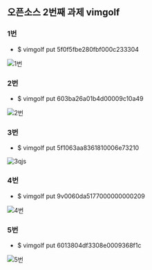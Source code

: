 
## 오픈소스 2번째 과제 vimgolf 

### 1번


* $ vimgolf put 5f0f5fbe280fbf000c233304

![1번](https://user-images.githubusercontent.com/76933278/144704455-c0c4a36c-a73b-4f33-9d77-2d15db49c3f1.gif)


### 2번

* $ vimgolf put 603ba26a01b4d00009c10a49

![2번](https://user-images.githubusercontent.com/76933278/144704457-0699991b-85cc-4050-aed5-844557a63137.gif)

### 3번

* $ vimgolf put 5f1063aa8361810006e73210

![3qjs](https://user-images.githubusercontent.com/76933278/144704452-11dfe427-09fb-4e0f-b93c-9404b7039eaf.gif)


### 4번

* $ vimgolf put 9v0060da5177000000000209

![4번](https://user-images.githubusercontent.com/76933278/144704463-b281bdf5-051e-4896-9b39-86f7f45ed9b0.gif)

### 5번

* $ vimgolf put 6013804df3308e0009368f1c

![5번](https://user-images.githubusercontent.com/76933278/144704461-019920e8-6f01-450b-bcdb-7ed7db0fa18b.gif)

